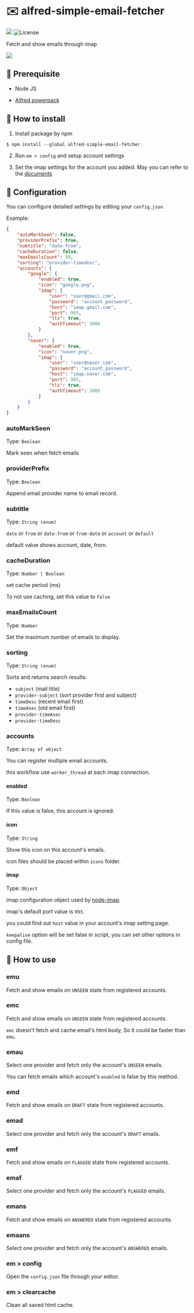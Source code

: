 # ✉️ alfred-simple-email-fetcher

<img src="https://img.shields.io/badge/Alfred-4-blueviolet"> <img src="https://img.shields.io/github/license/jopemachine/alfred-simple-email-fetcher.svg" alt="License">

Fetch and show emails through imap

<img src="./demo.gif">

## 📌 Prerequisite

* Node JS

* [Alfred powerpack](https://www.alfredapp.com/powerpack/)

##  🔨 How to install

1. Install package by npm

```
$ npm install --global alfred-simple-email-fetcher
```

2. Run `em > config` and setup account settings

3. Set the imap settings for the account you added.
May you can refer to the [documents](https://github.com/jopemachine/alfred-simple-email-fetcher/tree/master/documents)


## 📍 Configuration

You can configure detailed settings by editing your `config.json`.

Example:

```json
{
    "autoMarkSeen": false,
    "providerPrefix": true,
    "subtitle": "date-from",
    "cacheDuration": false,
    "maxEmailsCount": 50,
    "sorting": "provider-timedesc",
    "accounts": {
        "google": {
            "enabled": true,
            "icon": "google.png",
            "imap": {
                "user": "user@gmail.com",
                "password": "account_password",
                "host": "imap.gmail.com",
                "port": 993,
                "tls": true,
                "authTimeout": 3000
            }
        },
        "naver": {
            "enabled": true,
            "icon": "naver.png",
            "imap": {
                "user": "user@naver.com",
                "password": "account_password",
                "host": "imap.naver.com",
                "port": 993,
                "tls": true,
                "authTimeout": 3000
            }
        }
    }
}
```
### autoMarkSeen

Type: `Boolean`

Mark seen when fetch emails

### providerPrefix

Type: `Boolean`

Append email provider name to email record.

### subtitle

Type: `String (enum)`

`date` or `from` or `date-from` or `from-date` or `account` or `default`

default value shows account, date, from.

### cacheDuration

Type: `Number | Boolean`

set cache period (ms)

To not use caching, set this value to `false`

### maxEmailsCount

Type: `Number`

Set the maximum number of emails to display.

### sorting

Type: `String (enum)`

Sorts and returns search results.

* `subject` (mail title)
* `provider-subject` (sort provider first and subject)
* `timeDesc` (recent email first)
* `timeAsec` (old email first)
* `provider-timeAsec`
* `provider-timeDesc`

### accounts

Type: `Array of object`

You can register multiple email accounts.

this workflow use `worker_thread` at each imap connection.

#### enabled

Type: `Boolean`

If this value is false, this account is ignored.

#### icon

Type: `String`

Show this icon on this account's emails.

icon files should be placed within `icons` folder.

#### imap

Type: `Object`

imap configuration object used by [node-imap](https://github.com/mscdex/node-imap#connection-instance-methods).

imap's default port value is `993`.

you could find out `host` value in your account's imap setting page.

`keepalive` option will be set false in script, you can set other options in config file.


## 📗 How to use

### emu

Fetch and show emails on `UNSEEN` state from registered accounts.

### emc

Fetch and show emails on `UNSEEN` state from registered accounts.

`emc` doesn't fetch and cache email's html body, So it could be faster than `emu`.

### emau

Select one provider and fetch only the account's `UNSEEN` emails.

You can fetch emails which account's `enabled` is false by this method.

### emd

Fetch and show emails on `DRAFT` state from registered accounts.

### emad

Select one provider and fetch only the account's `DRAFT` emails.

### emf

Fetch and show emails on `FLAGGED` state from registered accounts.

### emaf

Select one provider and fetch only the account's `FLAGGED` emails.

### emans

Fetch and show emails on `ANSWERED` state from registered accounts.

### emaans

Select one provider and fetch only the account's `ANSWERED` emails.

### em > config

Open the `config.json` file through your editor.

### em > clearcache

Clean all saved html cache.
